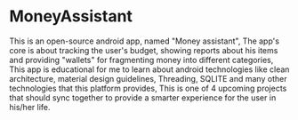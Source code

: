 # MoneyAssistant

This is an open-source android app, named "Money assistant", The app's core is about tracking the user's budget, showing
reports about his items and providing "wallets" for fragmenting money into different categories, This app is educational
for me to learn about android technologies like clean architecture, material design guidelines, Threading, SQLITE and many
other technologies that this platform provides, This is one of 4 upcoming projects that should sync together to provide 
a smarter experience for the user in his/her life.
